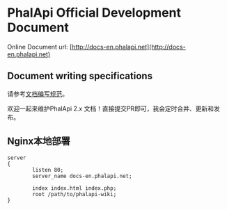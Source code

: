# PhalApi Official Development Document

Online Document url: [http://docs-en.phalapi.net](http://docs-en.phalapi.net)

## Document writing specifications

请参考[文档编写规范](http://git.oschina.net/dogstar/phalapi-wiki/blob/master/guide.md)。

欢迎一起来维护PhalApi 2.x 文档！直接提交PR即可，我会定时合并、更新和发布。

## Nginx本地部署

```
server
{
        listen 80;
        server_name docs-en.phalapi.net;

        index index.html index.php;
        root /path/to/phalapi-wiki;
}
```
